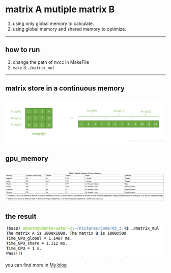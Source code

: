 # matrix A mutiple matrix B
1. using only global memory to calculate.
2. using global memory and shared memory to optimize.
---

## how to run
1. change the path of nvcc in MakeFile
2. ```make```
3.```./matrix_mul```
---

## matrix store in a continuous memory
![image](https://github.com/xpo0a/cuda_tools/blob/main/0_matrixMul/pit/array_2to1.png)
---

## gpu_memory
![image](https://github.com/xpo0a/cuda_tools/blob/main/0_matrixMul/pit/gpu_memory.png)
---

## the result
![image](https://github.com/xpo0a/cuda_tools/blob/main/0_matrixMul/pit/result.png)

you can find more in [My blog](https://blog.csdn.net/qq906194732/article/details/125640426)
